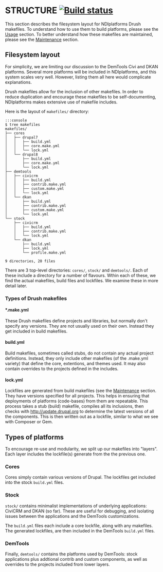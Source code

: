 STRUCTURE [![Build status](https://travis-ci.org/nditech/NDIplatforms.svg)](https://travis-ci.org/nditech/NDIplatforms)
=========

This section describes the filesystem layout for NDIplatforms Drush makefiles.
To understand how to use them to build platforms, please see the
[Usage](usage.md) section. To better understand how these makefiles are
maintained, please see the [Maintenance](maintenance.md) section.


Filesystem layout
-----------------

For simplicity, we are limiting our discussion to the DemTools Civi and DKAN
platforms. Several more platforms will be included in NDIplatforms, and this
system scales very well. However, listing them all here would complicate
explanations.

Drush makefiles allow for the inclusion of other makefiles. In order to reduce
duplication and encourage these makefiles to be self-documenting, NDIplatforms
makes extensive use of makefile includes.

Here is the layout of `makefiles/` directory:

    :::console
    $ tree makefiles
    makefiles/
    ├── cores
    │   ├── drupal7
    │   │   ├── build.yml
    │   │   ├── core.make.yml
    │   │   └── lock.yml
    │   └── drupal8
    │       ├── build.yml
    │       ├── core.make.yml
    │       └── lock.yml
    ├── demtools
    │   ├── civicrm
    │   │   ├── build.yml
    │   │   ├── contrib.make.yml
    │   │   ├── custom.make.yml
    │   │   └── lock.yml
    │   └── dkan
    │       ├── build.yml
    │       ├── contrib.make.yml
    │       ├── custom.make.yml
    │       └── lock.yml
    └── stock
        ├── civicrm
        │   ├── build.yml
        │   ├── contrib.make.yml
        │   └── lock.yml
        └── dkan
            ├── build.yml
            ├── lock.yml
            └── profile.make.yml
    
    9 directories, 20 files


There are 3 top-level directories: `cores/`, `stock/` and `demtools/`. Each of
these include a directory for a number of flavours. Wthin each of these, we
find the actual makefiles, build files and lockfiles. We examine these in more
detail later.


### Types of Drush makefiles

#### \*.make.yml

These Drush makefiles define projects and libraries, but normally don't specify
any versions. They are not usually used on their own. Instead they get included
in build makefiles.

#### build.yml

Build makefiles, sometimes called stubs, do not contain any actual project
definitions. Instead, they only include other makefiles (of the .make.yml
variety) that define the core, extentions, and themes used. It may also contain
overrides to the projects defined in the includes.

#### lock.yml

Lockfiles are generated from build makefiles (see the
[Maintenance](maintenance.md) section. They have versions specified for all
projects. This helps in ensuring that deployments of platforms (code-bases)
from them are repeatable.  This process takes a stub (build) makefile, compiles
all its inclusions, then checks with http://update.drupal.org to determine the
latest versions of all the components. This is then written out as a lockfile,
similar to what we see with Composer or Gem.


Types of platforms
------------------

To encourage re-use and modularity, we split up our makefiles into "layers".
Each layer includes the lockfile(s) generate from the the previous one.

### Cores

Cores simply contain various versions of Drupal. The lockfiles get included
into the stock `build.yml` files.

### Stock

`stock/` contains minimalist implementations of underlying applications:
CiviCRM and DKAN (so far). These are useful for debugging, and isolating issues
between the applications and the DemTools customizations.

The `build.yml` files each include a core lockfile, along with any makefiles.
The generated lockfiles, are then included in the DemTools `build.yml` files.

### DemTools

Finally, `demtools/` contains the platforms used by DemTools: stock
applications plus addtional contrib and custom components, as well as overrides
to the projects included from lower layers.

